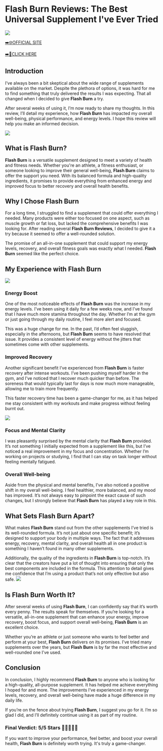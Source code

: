 # Flash Burn Reviews: The Best Universal Supplement I've Ever Tried

[![](https://static.vecteezy.com/system/resources/thumbnails/019/896/014/small/buy-now-gradient-button-with-cart-symbol-buy-now-illustration-png.png)](https://edetoop.top/lander/sugarpreland-1/flashburn.html) 

[➡️🌐OFFICIAL SITE](https://edetoop.top/lander/sugarpreland-1/flashburn.html) 

[➡️🔗CLICK HERE](https://edetoop.top/lander/sugarpreland-1/flashburn.html) 


## Introduction

I’ve always been a bit skeptical about the wide range of supplements available on the market. Despite the plethora of options, it was hard for me to find something that truly delivered the results I was expecting. That all changed when I decided to give **Flash Burn** a try.

After several weeks of using it, I’m now ready to share my thoughts. In this review, I’ll detail my experience, how **Flash Burn** has impacted my overall well-being, physical performance, and energy levels. I hope this review will help you make an informed decision. 

[![](https://wallpapers.com/images/hd/red-order-now-button-udg4jcj4arvn8b0n-2.png)](https://edetoop.top/lander/sugarpreland-1/flashburn.html)  

## What is Flash Burn?

**Flash Burn** is a versatile supplement designed to meet a variety of health and fitness needs. Whether you're an athlete, a fitness enthusiast, or someone looking to improve their general well-being, **Flash Burn** claims to offer the support you need. With its balanced formula and high-quality ingredients, it promises to provide everything from enhanced energy and improved focus to better recovery and overall health benefits.

## Why I Chose Flash Burn

For a long time, I struggled to find a supplement that could offer everything I needed. Many products were either too focused on one aspect, such as muscle growth or fat loss, but lacked the comprehensive benefits I was looking for. After reading several **Flash Burn Reviews**, I decided to give it a try because it seemed to offer a well-rounded solution.

The promise of an all-in-one supplement that could support my energy levels, recovery, and overall fitness goals was exactly what I needed. **Flash Burn** seemed like the perfect choice.

## My Experience with Flash Burn

[![](https://static.vecteezy.com/system/resources/thumbnails/019/896/014/small/buy-now-gradient-button-with-cart-symbol-buy-now-illustration-png.png)](https://edetoop.top/lander/sugarpreland-1/flashburn.html)

### Energy Boost

One of the most noticeable effects of **Flash Burn** was the increase in my energy levels. I’ve been using it daily for a few weeks now, and I’ve found that I have much more stamina throughout the day. Whether I’m at the gym or just going through my daily routine, I feel more alert and focused.

This was a huge change for me. In the past, I’d often feel sluggish, especially in the afternoons, but **Flash Burn** seems to have resolved that issue. It provides a consistent level of energy without the jitters that sometimes come with other supplements.

### Improved Recovery

Another significant benefit I’ve experienced from **Flash Burn** is faster recovery after intense workouts. I’ve been pushing myself harder in the gym, and I’ve noticed that I recover much quicker than before. The soreness that would typically last for days is now much more manageable, allowing me to train more frequently.

This faster recovery time has been a game-changer for me, as it has helped me stay consistent with my workouts and make progress without feeling burnt out.

[![](https://wallpapers.com/images/hd/red-order-now-button-udg4jcj4arvn8b0n-2.png)](https://edetoop.top/lander/sugarpreland-1/flashburn.html)  

### Focus and Mental Clarity

I was pleasantly surprised by the mental clarity that **Flash Burn** provided. It’s not something I initially expected from a supplement like this, but I’ve noticed a real improvement in my focus and concentration. Whether I’m working on projects or studying, I find that I can stay on task longer without feeling mentally fatigued.

### Overall Well-being

Aside from the physical and mental benefits, I’ve also noticed a positive shift in my overall well-being. I feel healthier, more balanced, and my mood has improved. It’s not always easy to pinpoint the exact cause of such changes, but I strongly believe that **Flash Burn** has played a key role in this.

## What Sets Flash Burn Apart?

What makes **Flash Burn** stand out from the other supplements I’ve tried is its well-rounded formula. It’s not just about one specific benefit; it’s designed to support your body in multiple ways. The fact that it addresses energy, recovery, mental clarity, and overall health all in one product is something I haven’t found in many other supplements.

Additionally, the quality of the ingredients in **Flash Burn** is top-notch. It’s clear that the creators have put a lot of thought into ensuring that only the best components are included in the formula. This attention to detail gives me confidence that I’m using a product that’s not only effective but also safe.
[![](https://static.vecteezy.com/system/resources/thumbnails/019/896/014/small/buy-now-gradient-button-with-cart-symbol-buy-now-illustration-png.png)](https://edetoop.top/lander/sugarpreland-1/flashburn.html)
## Is Flash Burn Worth It?

After several weeks of using **Flash Burn**, I can confidently say that it’s worth every penny. The results speak for themselves. If you’re looking for a versatile, all-in-one supplement that can enhance your energy, improve recovery, boost focus, and support overall well-being, **Flash Burn** is an excellent choice.

Whether you’re an athlete or just someone who wants to feel better and perform at your best, **Flash Burn** delivers on its promises. I’ve tried many supplements over the years, but **Flash Burn** is by far the most effective and well-rounded one I’ve used.

## Conclusion

In conclusion, I highly recommend **Flash Burn** to anyone who is looking for a high-quality, all-purpose supplement. It has helped me achieve everything I hoped for and more. The improvements I’ve experienced in my energy levels, recovery, and overall well-being have made a huge difference in my daily life.

If you’re on the fence about trying **Flash Burn**, I suggest you go for it. I’m so glad I did, and I’ll definitely continue using it as part of my routine.

### Final Verdict: 5/5 Stars 🌟🌟🌟🌟🌟

If you want to improve your performance, feel better, and boost your overall health, **Flash Burn** is definitely worth trying. It's truly a game-changer.
